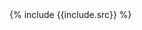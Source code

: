 <div class="layout">
	<section id="teaching" class="container">
	<section class="box special features">
		<div markdown="1">{% include {{include.src}} %}</div>
	</section>
